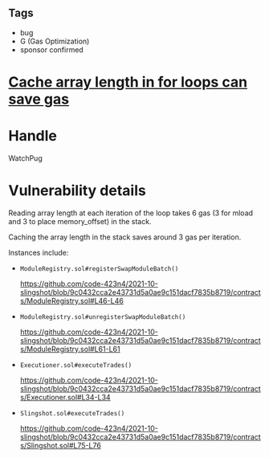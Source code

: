 ## Tags

- bug
- G (Gas Optimization)
- sponsor confirmed

# [Cache array length in for loops can save gas](https://github.com/code-423n4/2021-10-slingshot-findings/issues/63) 

# Handle

WatchPug


# Vulnerability details

Reading array length at each iteration of the loop takes 6 gas (3 for mload and 3 to place memory_offset) in the stack.

Caching the array length in the stack saves around 3 gas per iteration.

Instances include:

- `ModuleRegistry.sol#registerSwapModuleBatch()`

    https://github.com/code-423n4/2021-10-slingshot/blob/9c0432cca2e43731d5a0ae9c151dacf7835b8719/contracts/ModuleRegistry.sol#L46-L46

- `ModuleRegistry.sol#unregisterSwapModuleBatch()`

    https://github.com/code-423n4/2021-10-slingshot/blob/9c0432cca2e43731d5a0ae9c151dacf7835b8719/contracts/ModuleRegistry.sol#L61-L61

- `Executioner.sol#executeTrades()`

    https://github.com/code-423n4/2021-10-slingshot/blob/9c0432cca2e43731d5a0ae9c151dacf7835b8719/contracts/Executioner.sol#L34-L34

- `Slingshot.sol#executeTrades()`

    https://github.com/code-423n4/2021-10-slingshot/blob/9c0432cca2e43731d5a0ae9c151dacf7835b8719/contracts/Slingshot.sol#L75-L76

